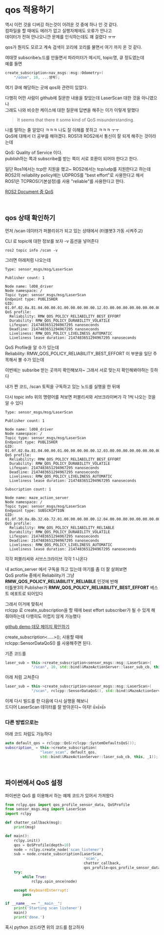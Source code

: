 # qos 적용하기
역시 이런 것을 디버깅 하는것이 어려운 것 중에 하나 인 것 같다.   
컴파일을 할 때에도 에러가 없고 실행자체에도 오류가 안나고  
데이터가 전혀 안나오니깐 문제를 인식하는데도 꽤 걸렸다 ㅠㅠ

qos가 뭔지도 모르고 계속 검색이 꼬리에 꼬리를 물면서 여기 까지 온 것 같다.  

여태껏 subscribe노드를 만들면서 파라미터가 메시지, topic명, 큐 정도였는데   
예를 들면  
```cpp
create_subscription<nav_msgs::msg::Odometry>(
    "/odom", 10, ...생략);
```
여기 큐에 해당하는 곳에 qos와 관련이 있었다. 

다행히 어떤 사람이 github에 질문한 내용을 찾았는데 LaserScan 대한 것을 아니였으나   
그래도 나와 비슷한 케이스에 대한 질문에 답변을 해주는 이가 이렇게 말했다

> It seems that there it some kind of QoS misunderstanding.

나를 말하는 줄 알았다 ㅋㅋㅋ 나도 잘 이해를 못하고 ㅋㅋㅋ ㅜㅜ  
QoS에 대해서 더 공부를 해야겠다. ROS1과 ROS2에서 통신이 잘 되게 해주는 것이라는데  

QoS: Quality of Service 이다.  
publish하는 쪽과 subscribe를 받는 쪽이 서로 호환이 되어야 한다고 한다.    

일단 Ros1에서는 tcp만 지원을 했고~ ROS2에서는 tcp/udp를 지원한다고 하는데  
ROS2의 reliability policy에는 UDPROS를 "best effort"로 사용한다고 해서  
ROS1은 TCPROS(기본설정)를 사용 "reliable"를 사용한다고 한다.  

[ROS2 Document 중 QoS](https://docs.ros.org/en/rolling/Concepts/About-Quality-of-Service-Settings.html)


<br/>

## qos 상태 확인하기
먼저 /scan 데이터가 퍼블리쉬가 되고 있는 상태에서 (터블봇3 가동 시켜주고)

CLI 로 topic에 대한 정보를 보자 -v 옵션을 넣어준다
```
ros2 topic info /scan -v
```

그러면 아래처럼 나오는데 
```
Type: sensor_msgs/msg/LaserScan

Publisher count: 1

Node name: ld08_driver
Node namespace: /
Topic type: sensor_msgs/msg/LaserScan
Endpoint type: PUBLISHER
GID: 01.0f.02.0a.81.04.00.00.01.00.00.00.00.00.12.03.00.00.00.00.00.00.00.00
QoS profile:
  Reliability: RMW_QOS_POLICY_RELIABILITY_BEST_EFFORT
  Durability: RMW_QOS_POLICY_DURABILITY_VOLATILE
  Lifespan: 2147483651294967295 nanoseconds
  Deadline: 2147483651294967295 nanoseconds
  Liveliness: RMW_QOS_POLICY_LIVELINESS_AUTOMATIC
  Liveliness lease duration: 2147483651294967295 nanoseconds
```

QoS Profile을 알 수가 있는데  
Reliability: RMW_QOS_POLICY_RELIABILITY_BEST_EFFORT 이 부분을 일단 주목해서 볼 수가 있는데

이번에는 subsribe 받는 곳까지 확인해보자~ 그래서 서로 맞는지 확인해봐야하는 듯하다  

내가 짠 코드, /scan 토픽을 구독하고 있는 노드를 실행을 한 뒤에

다시 topic info 위의 명령어를 쳐보면 퍼블리셔와 서브크라이버가 각 1씩 나오는 것을 알 수 있다
```
Type: sensor_msgs/msg/LaserScan

Publisher count: 1

Node name: ld08_driver
Node namespace: /
Topic type: sensor_msgs/msg/LaserScan
Endpoint type: PUBLISHER
GID: 01.0f.02.0a.81.04.00.00.01.00.00.00.00.00.12.03.00.00.00.00.00.00.00.00
QoS profile:
  Reliability: RMW_QOS_POLICY_RELIABILITY_BEST_EFFORT
  Durability: RMW_QOS_POLICY_DURABILITY_VOLATILE
  Lifespan: 2147483651294967295 nanoseconds
  Deadline: 2147483651294967295 nanoseconds
  Liveliness: RMW_QOS_POLICY_LIVELINESS_AUTOMATIC
  Liveliness lease duration: 2147483651294967295 nanoseconds

Subscription count: 1

Node name: maze_action_server
Node namespace: /
Topic type: sensor_msgs/msg/LaserScan
Endpoint type: SUBSCRIPTION
GID: 01.0f.50.0a.8b.32.6b.72.01.00.00.00.00.00.12.04.00.00.00.00.00.00.00.00
QoS profile:
  Reliability: RMW_QOS_POLICY_RELIABILITY_RELIABLE
  Durability: RMW_QOS_POLICY_DURABILITY_VOLATILE
  Lifespan: 2147483651294967295 nanoseconds
  Deadline: 2147483651294967295 nanoseconds
  Liveliness: RMW_QOS_POLICY_LIVELINESS_AUTOMATIC
  Liveliness lease duration: 2147483651294967295 nanoseconds

```
각각 퍼블리셔와 서브스크라이브 각각 1 나온다

내 action_server 에서 구독을 하고 있는데 여기를 좀 더 잘 살펴보면   
QoS profile 중에서 Reliability가 그냥 **RMW_QOS_POLICY_RELIABILITY_RELIABLE** 인것에 반해   
터틀봇3의 Publisher가 **RMW_QOS_POLICY_RELIABILITY_BEST_EFFORT** 베스트 에포트로 되어있다

그래서 이거에 맞춰서  
rclcpp 로 create_subscription을 할 때에 best effort subscriber가 될 수 있게 해줘야하는데
다행히도 어렵지 않게 가능했다

[github demo 데모 페이지 확인하기](https://github.com/ros2/demos/blob/master/demo_nodes_cpp/src/topics/listener_best_effort.cpp)

create_subscription<.....>(); 사용할 때에   
rclcpp::SensorDataQoS() 를 사용해주면 된다.

기존 코드를
```cpp
laser_sub = this->create_subscription<sensor_msgs::msg::LaserScan>(
            "/scan", 10, std::bind(&MazeActionServer::laser_sub_cb, this, _1));
```

아래 처럼 고쳐준다
```cpp
laser_sub = this->create_subscription<sensor_msgs::msg::LaserScan>(
            "/scan", rclcpp::SensorDataQoS(), std::bind(&MazeActionServer::laser_sub_cb, this, _1));
```

이제 다시 빌드를 한 다음에 다시 실행을 해보니  
드디어 LaserScan 데이터를 잘 받아온다~ 아자! 👍👍👍 


### 다른 방법으로는 
아래 코드 처럼도 가능하다
```cpp
auto default_qos = rclcpp::QoS(rclcpp::SystemDefaultsQoS());
subscription_ = this->create_subscription(
                "laser_scan", default_qos,
                std::bind(&MazeActionServer::laser_sub_cb, this, _1));
```

<br/>

## 파이썬에서 QoS 설정

파이썬은 QoS 를 이용해서 하는 예제 코드가 있어서 가져왔다

```py
from rclpy.qos import qos_profile_sensor_data, QoSProfile
from sensor_msgs.msg import LaserScan
import rclpy

def chatter_callback(msg):
    print(msg)

def main():
    rclpy.init()
    qos = QoSProfile(depth=10)
    node = rclpy.create_node('scan_listener')
    sub = node.create_subscription(LaserScan,
                                    'scan',
                                    chatter_callback,
                                    qos_profile=qos_profile_sensor_data)
    try:
        while True:
            rclpy.spin_once(node)

    except KeyboardInterrupt:
        pass

if __name__ == "__main__":
    print('Starting scan listener')
    main()
    print('done.')        
```
혹시 python 코드라면 위의 코드를 참고하자  


